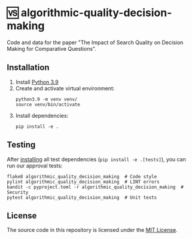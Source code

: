 <!--
[![CI](https://img.shields.io/github/actions/workflow/status/heinrichreimer/algorithmic-quality-decision-making/ci.yml?branch=main&style=flat-square)](https://github.com/heinrichreimer/algorithmic-quality-decision-making/actions/workflows/ci.yml)
[![Code coverage](https://img.shields.io/codecov/c/github/heinrichreimer/algorithmic-quality-decision-making?style=flat-square)](https://codecov.io/github/heinrichreimer/algorithmic-quality-decision-making/)
[![Issues](https://img.shields.io/github/issues/heinrichreimer/algorithmic-quality-decision-making?style=flat-square)](https://github.com/heinrichreimer/algorithmic-quality-decision-making/issues)
[![Commit activity](https://img.shields.io/github/commit-activity/m/heinrichreimer/algorithmic-quality-decision-making?style=flat-square)](https://github.com/heinrichreimer/algorithmic-quality-decision-making/commits)
[![License](https://img.shields.io/github/license/heinrichreimer/algorithmic-quality-decision-making?style=flat-square)](LICENSE)
-->

# 🆚 algorithmic-quality-decision-making

Code and data for the paper "The Impact of Search Quality on Decision Making for Comparative Questions".

## Installation

1. Install [Python 3.9](https://python.org/downloads/)
2. Create and activate virtual environment:
    ```shell
    python3.9 -m venv venv/
    source venv/bin/activate
    ```
3. Install dependencies:
    ```shell
    pip install -e .
    ```

## Testing

After [installing](#installation) all test dependencies (`pip install -e .[tests]`), you can run our approval tests:

```shell script
flake8 algorithmic_quality_decision_making  # Code style
pylint algorithmic_quality_decision_making  # LINT errors
bandit -c pyproject.toml -r algorithmic_quality_decision_making  # Security
pytest algorithmic_quality_decision_making  # Unit tests
```

## License

The source code in this repository is licensed under the [MIT License](LICENSE).
